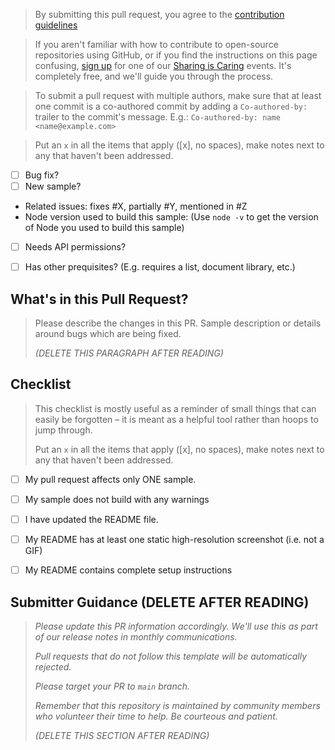 > By submitting this pull request, you agree to the [contribution guidelines](https://github.com/pnp/sp-dev-fx-webparts/blob/main/CONTRIBUTING.md)

> If you aren't familiar with how to contribute to open-source repositories using GitHub, or if you find the instructions on this page confusing, [sign up](https://forms.office.com/Pages/ResponsePage.aspx?id=KtIy2vgLW0SOgZbwvQuRaXDXyCl9DkBHq4A2OG7uLpdUREZVRDVYUUJLT1VNRDM4SjhGMlpUNzBORy4u) for one of our [Sharing is Caring](https://pnp.github.io/sharing-is-caring/#pnp-sic-events) events. It's completely free, and we'll guide you through the process.

> To submit a pull request with multiple authors, make sure that at least one commit is a co-authored commit by adding a `Co-authored-by:` trailer to the commit's message. E.g.: `Co-authored-by: name <name@example.com>`

> Put an `x` in all the items that apply ([x], no spaces), make notes next to any that haven't been addressed.

- [ ] Bug fix?
- [ ] New sample?
- Related issues: fixes #X, partially #Y, mentioned in #Z
- Node version used to build this sample: (Use `node -v` to get the version of Node you used to build this sample)
- [ ] Needs API permissions?
- [ ] Has other prequisites? (E.g. requires a list, document library, etc.)


## What's in this Pull Request?

> Please describe the changes in this PR. Sample description or details around bugs which are being fixed.
> 
> _(DELETE THIS PARAGRAPH AFTER READING)_

## Checklist

> This checklist is mostly useful as a reminder of small things that can easily be forgotten – it is meant as a helpful tool rather than hoops to jump through.
> 
> Put an `x` in all the items that apply ([x], no spaces), make notes next to any that haven't been addressed.


- [ ] My pull request affects only ONE sample.
- [ ] My sample does not build with any warnings
- [ ] I have updated the README file.
- [ ] My README has at least one static high-resolution screenshot (i.e. not a GIF)
- [ ] My README contains complete setup instructions


## Submitter Guidance (DELETE AFTER READING)
> 
> *Please update this PR information accordingly. We'll use this as part of our release notes in monthly communications.*
>
> *Pull requests that do not follow this template will be automatically rejected.*
> 
> *Please target your PR to `main` branch.*
>
> *Remember that this repository is maintained by community members who volunteer their time to help. Be courteous and patient.*
>
> _(DELETE THIS SECTION AFTER READING)_


